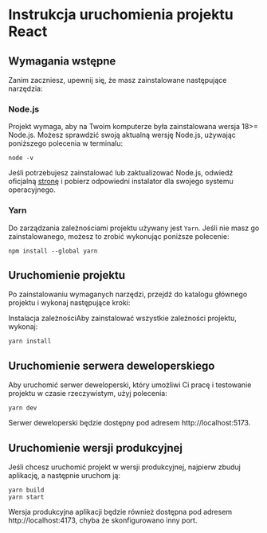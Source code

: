 # Instrukcja uruchomienia projektu React

## Wymagania wstępne

Zanim zaczniesz, upewnij się, że masz zainstalowane następujące narzędzia:

### Node.js

Projekt wymaga, aby na Twoim komputerze była zainstalowana wersja 18>= Node.js. Możesz sprawdzić swoją aktualną wersję Node.js, używając poniższego polecenia w terminalu:

```
node -v
```
Jeśli potrzebujesz zainstalować lub zaktualizować Node.js, odwiedź oficjalną [stronę](https://nodejs.org/en) i pobierz odpowiedni instalator dla swojego systemu operacyjnego.

### Yarn
Do zarządzania zależnościami projektu używany jest ```Yarn```. Jeśli nie masz go zainstalowanego, możesz to zrobić wykonując poniższe polecenie:

```
npm install --global yarn
```

## Uruchomienie projektu
Po zainstalowaniu wymaganych narzędzi, przejdź do katalogu głównego projektu i wykonaj następujące kroki:

Instalacja zależnościAby zainstalować wszystkie zależności projektu, wykonaj:
```
yarn install
```
## Uruchomienie serwera deweloperskiego
Aby uruchomić serwer deweloperski, który umożliwi Ci pracę i testowanie projektu w czasie rzeczywistym, użyj polecenia:
```
yarn dev
```

Serwer deweloperski będzie dostępny pod adresem http://localhost:5173.

## Uruchomienie wersji produkcyjnej
Jeśli chcesz uruchomić projekt w wersji produkcyjnej, najpierw zbuduj aplikację, a następnie uruchom ją:
```
yarn build
yarn start
```

Wersja produkcyjna aplikacji będzie również dostępna pod adresem http://localhost:4173, chyba że skonfigurowano inny port.